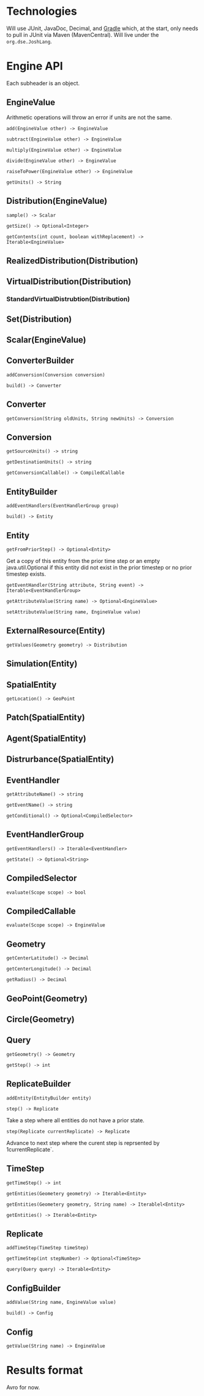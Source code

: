 # Technologies

Will use JUnit, JavaDoc, Decimal, and [Gradle](https://github.com/junit-team/junit5-samples/blob/r5.12.0/junit5-jupiter-starter-gradle/build.gradle) which, at the start, only needs to pull in JUnit via Maven (MavenCentral). Will live under the `org.dse.JoshLang`.

# Engine API
Each subheader is an object.

## EngineValue

Arithmetic operations will throw an error if units are not the same.

`add(EngineValue other) -> EngineValue`

`subtract(EngineValue other) -> EngineValue`

`multiply(EngineValue other) -> EngineValue`

`divide(EngineValue other) -> EngineValue`

`raiseToPower(EngineValue other) -> EngineValue`

`getUnits() -> String`

## Distribution(EngineValue)

`sample() -> Scalar`

`getSize() -> Optional<Integer>`

`getContents(int count, boolean withReplacement) -> Iterable<EngineValue>`

## RealizedDistribution(Distribution)

## VirtualDistribution(Distribution)

### StandardVirtualDistrubtion(Distribution)

## Set(Distribution)

## Scalar(EngineValue)

## ConverterBuilder

`addConversion(Conversion conversion)`

`build() -> Converter`

## Converter

`getConversion(String oldUnits, String newUnits) -> Conversion`

## Conversion

`getSourceUnits() -> string`

`getDestinationUnits() -> string`

`getConversionCallable() -> CompiledCallable`

## EntityBuilder

`addEventHandlers(EventHandlerGroup group)`

`build() -> Entity`

## Entity

`getFromPriorStep() -> Optional<Entity>`

Get a copy of this entity from the prior time step or an empty java.util.Optional if this entity did not exist in the prior timestep or no prior timestep exists.

`getEventHandler(String attribute, String event) -> Iterable<EventHandlerGroup>`

`getAttributeValue(String name) -> Optional<EngineValue>`

`setAttributeValue(String name, EngineValue value)`

## ExternalResource(Entity)

`getValues(Geometry geometry) -> Distribution`

## Simulation(Entity)

## SpatialEntity

`getLocation() -> GeoPoint`

## Patch(SpatialEntity)

## Agent(SpatialEntity)

## Distrurbance(SpatialEntity)

## EventHandler

`getAttributeName() -> string`

`getEventName() -> string`

`getConditional() -> Optional<CompiledSelector>`

## EventHandlerGroup

`getEventHandlers() -> Iterable<EventHandler>`

`getState() -> Optional<String>`

## CompiledSelector

`evaluate(Scope scope) -> bool`

## CompiledCallable

`evaluate(Scope scope) -> EngineValue`

## Geometry

`getCenterLatitude() -> Decimal`

`getCenterLongitude() -> Decimal`

`getRadius() -> Decimal`

## GeoPoint(Geometry)

## Circle(Geometry)

## Query

`getGeometry() -> Geometry`

`getStep() -> int`

## ReplicateBuilder

`addEntity(EntityBuilder entity)`

`step() -> Replicate`

Take a step where all entities do not have a prior state.

`step(Replicate currentReplicate) -> Replicate`

Advance to next step where the curent step is reprsented by 1currentReplicate`.

## TimeStep

`getTimeStep() -> int`

`getEntities(Geometery geometry) -> Iterable<Entity>`

`getEntities(Geometery geometry, String name) -> Iterablel<Entity>`

`getEntities() -> Iterable<Entity>`

## Replicate

`addTimeStep(TimeStep timeStep)`

`getTimeStep(int stepNumber) -> Optional<TimeStep>`

`query(Query query) -> Iterable<Entity>`

## ConfigBuilder

`addValue(String name, EngineValue value)`

`build() -> Config`

## Config

`getValue(String name) -> EngineValue`


# Results format

Avro for now.
